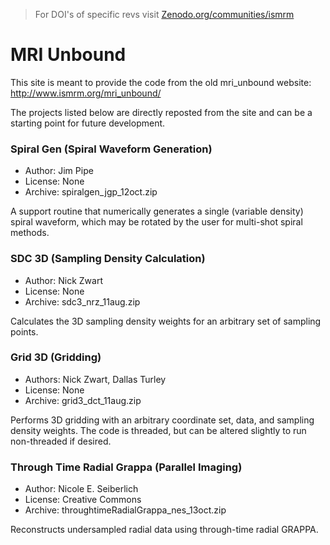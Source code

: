 > For DOI's of specific revs visit [Zenodo.org/communities/ismrm](https://zenodo.org/communities/ismrm/?page=1&size=20)

# MRI Unbound
This site is meant to provide the code from the old mri_unbound website:
http://www.ismrm.org/mri_unbound/

The projects listed below are directly reposted from the site and can be a
starting point for future development.

### Spiral Gen (Spiral Waveform Generation)
* Author: Jim Pipe
* License: None
* Archive: spiralgen_jgp_12oct.zip

A support routine that numerically generates a single (variable density) spiral
waveform, which may be rotated by the user for multi-shot spiral methods.
 
### SDC 3D (Sampling Density Calculation)
* Author: Nick Zwart
* License: None
* Archive: sdc3_nrz_11aug.zip

Calculates the 3D sampling density weights for an arbitrary set of sampling
points.

### Grid 3D (Gridding)
* Authors: Nick Zwart, Dallas Turley
* License: None
* Archive: grid3_dct_11aug.zip

Performs 3D gridding with an arbitrary coordinate set, data, and sampling
density weights.  The code is threaded, but can be altered slightly to run
non-threaded if desired.

### Through Time Radial Grappa (Parallel Imaging)
* Author: Nicole E. Seiberlich
* License: Creative Commons
* Archive: throughtimeRadialGrappa_nes_13oct.zip

Reconstructs undersampled radial data using through-time radial GRAPPA.

